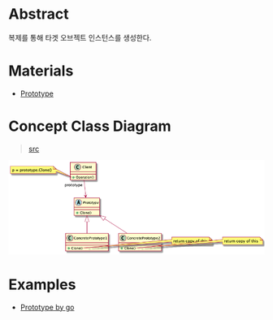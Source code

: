 # Abstract

복제를 통해 타겟 오브젝트 인스턴스를 생성한다.

# Materials

* [Prototype](https://www.dofactory.com/net/prototype-design-pattern)

# Concept Class Diagram

> [src](prototype.puml)

![](prototype.png)

# Examples

* [Prototype by go](/golang/designpattern/prototype.md)
